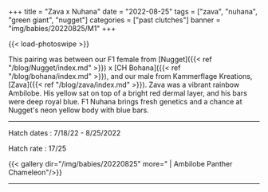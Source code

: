 +++
title = "Zava x Nuhana"
date = "2022-08-25"
tags = ["zava", "nuhana", "green giant", "nugget"]
categories = ["past clutches"]
banner = "img/babies/20220825/M1"
+++

{{< load-photoswipe >}}

This pairing was between our F1 female from [Nugget]({{< ref "/blog/Nugget/index.md" >}}) x [CH Bohana]({{< ref "/blog/bohana/index.md" >}}), and our male from Kammerflage Kreations, [Zava]({{< ref "/blog/zava/index.md" >}}). Zava was a vibrant rainbow Ambilobe. His yellow sat on top of a bright red dermal layer, and his bars were deep royal blue. F1 Nuhana brings fresh genetics and a chance at Nugget's neon yellow body with blue bars. 

---

Hatch dates
: 7/18/22 - 8/25/2022

Hatch rate
: 17/25

{{< gallery dir="/img/babies/20220825" more=" | Ambilobe Panther Chameleon"/>}}

---

